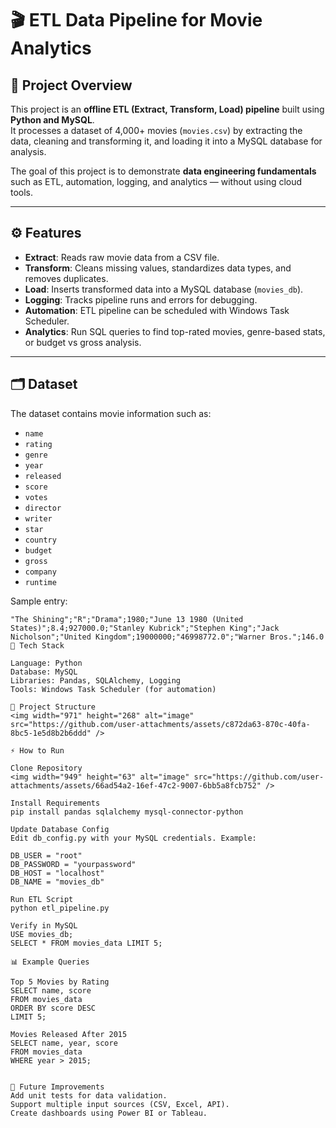 # 🎬 ETL Data Pipeline for Movie Analytics  

## 📌 Project Overview  
This project is an **offline ETL (Extract, Transform, Load) pipeline** built using **Python and MySQL**.  
It processes a dataset of 4,000+ movies (`movies.csv`) by extracting the data, cleaning and transforming it, and loading it into a MySQL database for analysis.  

The goal of this project is to demonstrate **data engineering fundamentals** such as ETL, automation, logging, and analytics — without using cloud tools.  

---

## ⚙️ Features  
- **Extract**: Reads raw movie data from a CSV file.  
- **Transform**: Cleans missing values, standardizes data types, and removes duplicates.  
- **Load**: Inserts transformed data into a MySQL database (`movies_db`).  
- **Logging**: Tracks pipeline runs and errors for debugging.  
- **Automation**: ETL pipeline can be scheduled with Windows Task Scheduler.  
- **Analytics**: Run SQL queries to find top-rated movies, genre-based stats, or budget vs gross analysis.  

---

## 🗂 Dataset  
The dataset contains movie information such as:  

- `name`  
- `rating`  
- `genre`  
- `year`  
- `released`  
- `score`  
- `votes`  
- `director`  
- `writer`  
- `star`  
- `country`  
- `budget`  
- `gross`  
- `company`  
- `runtime`  

Sample entry:  

```csv
"The Shining";"R";"Drama";1980;"June 13 1980 (United States)";8.4;927000.0;"Stanley Kubrick";"Stephen King";"Jack Nicholson";"United Kingdom";19000000;"46998772.0";"Warner Bros.";146.0
🚀 Tech Stack

Language: Python
Database: MySQL
Libraries: Pandas, SQLAlchemy, Logging
Tools: Windows Task Scheduler (for automation)

📂 Project Structure
<img width="971" height="268" alt="image" src="https://github.com/user-attachments/assets/c872da63-870c-40fa-8bc5-1e5d8b2b6ddd" />

⚡ How to Run

Clone Repository
<img width="949" height="63" alt="image" src="https://github.com/user-attachments/assets/66ad54a2-16ef-47c2-9007-6bb5a8fcb752" />

Install Requirements
pip install pandas sqlalchemy mysql-connector-python

Update Database Config
Edit db_config.py with your MySQL credentials. Example:

DB_USER = "root"
DB_PASSWORD = "yourpassword"
DB_HOST = "localhost"
DB_NAME = "movies_db"

Run ETL Script
python etl_pipeline.py

Verify in MySQL
USE movies_db;
SELECT * FROM movies_data LIMIT 5;

📊 Example Queries

Top 5 Movies by Rating
SELECT name, score 
FROM movies_data 
ORDER BY score DESC 
LIMIT 5;

Movies Released After 2015
SELECT name, year, score 
FROM movies_data 
WHERE year > 2015;


🔮 Future Improvements
Add unit tests for data validation.
Support multiple input sources (CSV, Excel, API).
Create dashboards using Power BI or Tableau.

